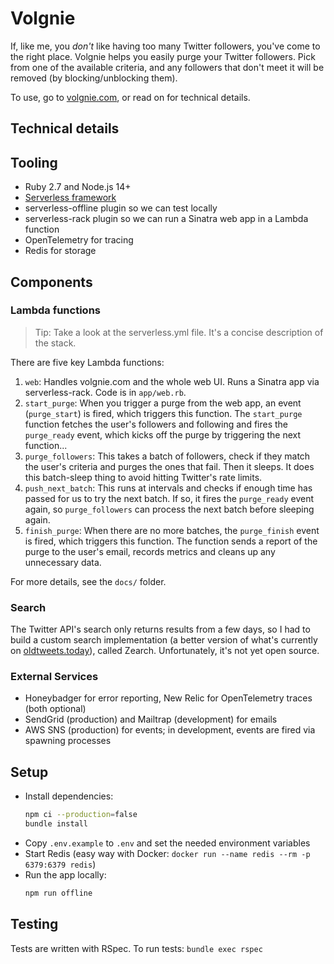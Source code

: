 # Volgnie

If, like me, you *don't* like having too many Twitter followers, you've come to the right place. Volgnie helps you easily purge your Twitter followers. Pick from one of the available criteria, and any followers that don't meet it will be removed (by blocking/unblocking them). 

To use, go to [volgnie.com](https://volgnie.com), or read on for technical details.

## Technical details
## Tooling
- Ruby 2.7 and Node.js 14+
- [Serverless framework](http://serverless.com)
- serverless-offline plugin so we can test locally
- serverless-rack plugin so we can run a Sinatra web app in a Lambda function
- OpenTelemetry for tracing
- Redis for storage

## Components
### Lambda functions
> Tip: Take a look at the serverless.yml file. It's a concise description of the stack.

There are five key Lambda functions:
1. `web`: Handles volgnie.com and the whole web UI. Runs a Sinatra app via serverless-rack. Code is in `app/web.rb`.
2. `start_purge`: When you trigger a purge from the web app, an event (`purge_start`) is fired, which triggers this function. The `start_purge` function fetches the user's followers and following and fires the `purge_ready` event, which kicks off the purge by triggering the next function...
3. `purge_followers`: This takes a batch of followers, check if they match the user's criteria and purges the ones that fail. Then it sleeps. It does this batch-sleep thing to avoid hitting Twitter's rate limits.
4. `push_next_batch`: This runs at intervals and checks if enough time has passed for us to try the next batch. If so, it fires the `purge_ready` event again, so `purge_followers` can process the next batch before sleeping again.
5. `finish_purge`: When there are no more batches, the `purge_finish` event is fired, which triggers this function. The function sends a report of the purge to the user's email, records metrics and cleans up any unnecessary data. 

For more details, see the `docs/` folder.

### Search
The Twitter API's search only returns results from a few days, so I had to build a custom search implementation (a better version of what's currently on [oldtweets.today](http://oldtweets.today)), called Zearch. Unfortunately, it's not yet open source.

### External Services
- Honeybadger for error reporting, New Relic for OpenTelemetry traces (both optional)
- SendGrid (production) and Mailtrap (development) for emails
- AWS SNS (production) for events; in development, events are fired via spawning processes

## Setup
- Install dependencies:
  ```bash
  npm ci --production=false
  bundle install
  ```
- Copy `.env.example` to `.env` and set the needed environment variables
- Start Redis (easy way with Docker: `docker run --name redis --rm -p 6379:6379 redis`)
- Run the app locally:
  ```bash
  npm run offline
  ```

## Testing
Tests are written with RSpec. To run tests: `bundle exec rspec`
